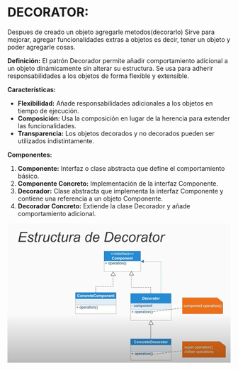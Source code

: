 # DECORATOR:

Despues de creado un objeto agregarle metodos(decorarlo)
Sirve para mejorar, agregar funcionalidades extras a objetos 
es decir, tener un objeto y poder agregarle cosas.

**Definición:** El patrón Decorador permite añadir comportamiento adicional a un objeto dinámicamente sin alterar su estructura. Se usa para adherir responsabilidades a los objetos de forma flexible y extensible.

**Características:**

- **Flexibilidad:** Añade responsabilidades adicionales a los objetos en tiempo de ejecución.
- **Composición:** Usa la composición en lugar de la herencia para extender las funcionalidades.
- **Transparencia:** Los objetos decorados y no decorados pueden ser utilizados indistintamente.

**Componentes:**

1. **Componente:** Interfaz o clase abstracta que define el comportamiento básico.
2. **Componente Concreto:** Implementación de la interfaz Componente.
3. **Decorador:** Clase abstracta que implementa la interfaz Componente y contiene una referencia a un objeto Componente.
4. **Decorador Concreto:** Extiende la clase Decorador y añade comportamiento adicional.

![alt text](image.png)
